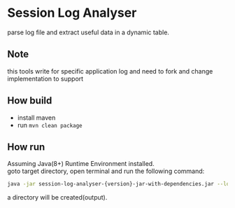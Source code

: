 # Session Log Analyser
parse log file and extract useful data in a dynamic table.

## Note
this tools write for specific application log and need to fork and change implementation to support 

## How build
- install maven
- run `mvn clean package`

## How run
Assuming Java(8+) Runtime Environment installed.<br/>
goto target directory, open terminal and run the following command:
```bash
java -jar session-log-analyser-{version}-jar-with-dependencies.jar --log "[INFO]  2020-06-29T22:36: ..." --file "absolute/path/to/log-file"
```

a directory will be created(output).
